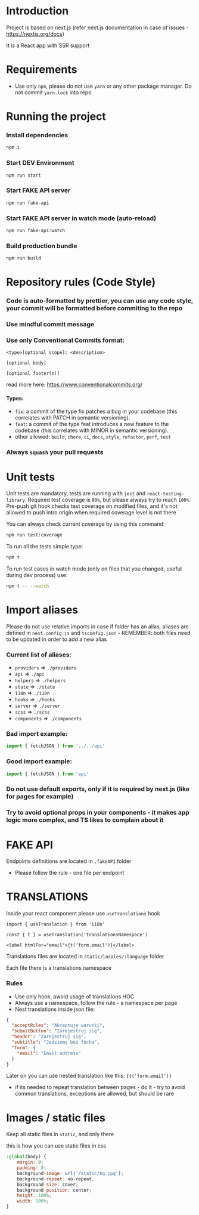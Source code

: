 # Introduction

Project is based on next.js (refer next.js documentation in case of issues - https://nextjs.org/docs)

It is a React app with SSR support

# Requirements

- Use only `npm`, please do not use `yarn` or any other package manager. Do not commit `yarn.lock` into repo

# Running the project

### Install dependencies

```bash
npm i
```

### Start DEV Environment

```bash
npm run start
```

### Start FAKE API server

```bash
npm run fake-api
```

### Start FAKE API server in watch mode (auto-reload)

```bash
npm run fake-api:watch
```

### Build production bundle

```bash
npm run build
```

# Repository rules (Code Style)

### Code is auto-formatted by prettier, you can use any code style, your commit will be formatted before commiting to the repo

### Use mindful commit message

### Use only Conventional Commits format:

```
<type>[optional scope]: <description>

[optional body]

[optional footer(s)]
```

read more here: https://www.conventionalcommits.org/

#### Types:

- `fix`: a commit of the type fix patches a bug in your codebase (this correlates with PATCH in semantic versioning).
- `feat`: a commit of the type feat introduces a new feature to the codebase (this correlates with MINOR in semantic versioning).
- other allowed: `build`, `chore`, `ci`, `docs`, `style`, `refactor`, `perf`, `test`

### Always `squash` your pull requests

# Unit tests

Unit tests are mandatory, tests are running with `jest` and `react-testing-library`. Required test coverage is `80%`, but please always try to reach `100%`. Pre-push git hook checks test coverage on modified files, and it's not allowed to push intro origin when required coverage level is not there

You can always check current coverage by using this command:

```bash
npm run test:coverage
```

To run all the tests simple type:

```bash
npm t
```

To run test cases in watch mode (only on files that you changed, useful during dev process) use:

```bash
npm t -- --watch
```

# Import aliases

Please do not use relative imports in case if folder has an alias, aliases are defined in `next.config.js` and `tsconfig.json` - REMEMBER: both files need to be updated in order to add a new alias

### Current list of aliases:

- `providers` => `./providers`
- `api` => `./api`
- `helpers` => `./helpers`
- `state` => `./state`
- `i18n` => `./i18n`
- `hooks` => `./hooks`
- `server` => `./server`
- `scss` => `./scss`
- `components` => `./components`

### Bad import example:

```javascript
import { fetchJSON } from '../../api'
```

### Good import example:

```javascript
import { fetchJSON } from 'api'
```

### Do not use default exports, only if it is required by next.js (like for pages for example)

### Try to avoid optional props in your components - it makes app logic more complex, and TS likes to complain about it

# FAKE API

Endpoints definitions are located in `.fakeAPI` folder

- Please follow the rule - one file per endpoint

# TRANSLATIONS

Inside your react component please use `useTranslations` hook

```
import { useTranslation } from 'i18n'

const { t } = useTranslation('translationsNamespace')

<label htmlFor="email">{t('form.email')}</label>
```

Translations files are located in `static/locales/:language` folder

Each file there is a translations namespace

### Rules

- Use only hook, awoid usage of translations HOC
- Always use a namespace, follow the rule - a namespace per page
- Nest translations inside json file:

```json
{
  "acceptRules": "Akceptuję warunki",
  "submitButton": "Zarejestruj się",
  "header": "Zarejestruj się",
  "subtitle": "Jedziemy bez focha",
  "form": {
    "email": "Email address"
  }
}
```

Later on you can use nested translation like this: `{t('form.email')}`

- if its needed to repeat translation between pages - do it - try to avoid common translations, exceptions are allowed, but should be rare

# Images / static files

Keep all static files in `static`, and only there

this is how you can use static files in css

```javascript
:global(body) {
    margin: 0;
    padding: 0;
    background-image: url('/static/bg.jpg');
    background-repeat: no-repeat;
    background-size: cover;
    background-position: center;
    height: 100%;
    width: 100%;
}
```
